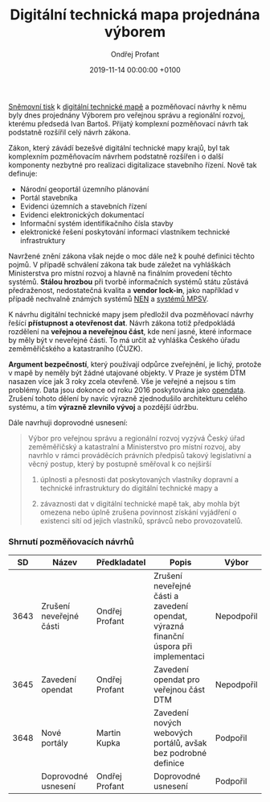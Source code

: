 ﻿---
layout:     post
title:      "Digitální technická mapa projednána výborem"
date:       2019-11-14 00:00:00 +0100
categories: Digitalizace
comments:   true
tags:       [Piráti, sněmovna, digitalizace, egovernment]
img:        dtm.jpg
author:     Ondřej Profant
---

[Sněmovní tisk](http://www.psp.cz/sqw/historie.sqw?o=8&T=525) k [digitální technické mapě](https://www.profant.eu/2019/dtm.html) a pozměňovací návrhy k němu byly dnes projednány Výborem pro veřejnou správu a regionální rozvoj, kterému předsedá Ivan Bartoš. Přijatý komplexní pozměňovací návrh tak podstatně rozšířil celý návrh zákona.

<!--more-->

Zákon, který závádí bezešvé digitální technické mapy krajů, byl tak komplexním pozměňovacím návrhem podstatně rozšířen i o další komponenty nezbytné pro realizaci digitalizace stavebního řízení. Nově tak definuje:

- Národní geoportál územního plánování
- Portál stavebníka
- Evidenci územních a stavebních řízení
- Evidenci elektronických dokumentací
- Informační systém identifikačního čísla stavby
- elektronické řešení poskytování informací vlastníkem technické infrastruktury

Navržené znění zákona však nejde o moc dále než k pouhé definici těchto pojmů. V případě schválení zákona tak bude záležet na vyhláškách Ministerstva pro místní rozvoj a hlavně na finálním provedení těchto systémů. **Stálou hrozbou** při tvorbě informačních systémů státu zůstává předraženost, nedostatečná kvalita a **vendor lock-in**, jako například v případě nechvalně známých systémů [NEN](https://www.svetchytre.cz/a/iwWmz/pirat-profant-nas-problem-je-ze-urednik-nezamkne-obrazovku-u-pc-kdyz-od-ni-odchazi) a [systémů MPSV](https://www.pirati.cz/tiskove-zpravy/otevreny-dopis-piratu-predrazene-it-v-mpsv.html).

K návrhu digitální technické mapy jsem předložil dva pozměňovací návrhy řešící **přístupnost a otevřenost dat**.
Návrh zákona totiž předpokládá rozdělení na **veřejnou a neveřejnou část**, kde není jasné, které informace by měly být v neveřejné části. To má určit až vyhláška Českého úřadu zeměměřičského a katastraního (ČUZK). 

**Argument bezpečností**, který používají odpůrce zveřejnění, je lichý, protože v mapě by neměly být žádné utajované objekty. V Praze je systém DTM nasazen více jak 3 roky zcela otevřeně. Vše je veřejné a nejsou s tím problémy. Data jsou dokonce od roku 2016 poskytována jako [opendata](http://opendata.praha.eu). Zrušení tohoto dělení by navíc výrazně zjednodušilo architekturu celého systému, a tím **výrazně zlevnilo vývoj** a pozdější údržbu.

Dále navrhuji doprovodné usnesení:

> Výbor pro veřejnou správu a regionální rozvoj vyzývá Český úřad zeměměřičský a katastralní a Ministerstvo pro místní rozvoj, aby navrhlo v rámci prováděcích právních předpisů takový legislativní a věcný postup, který by postupně směřoval k co nejširší
>
> 1) úplnosti a přesnosti dat poskytovaných vlastníky dopravní a technické infrastruktury do digitální technické mapy a
>
> 2) závaznosti dat v digitální technické mapě tak, aby mohla být omezena nebo úplně zrušena povinnost získání vyjádření o existenci sítí od jejich vlastníků, správců nebo provozovatelů.

### Shrnutí pozměňovacích návrhů

| SD   | Název                   | Předkladatel   | Popis | Výbor |
|------|-------------------------|----------------|---|---|
| 3643 | Zrušení neveřejné části | Ondřej Profant | Zrušení neveřejné části a zavedení opendat, výrazná finanční úspora při implementaci | Nepodpořil |
| 3645 | Zavedení opendat        | Ondřej Profant | Zavedení opendat pro veřejnou část DTM | Nepodpořil |
| 3648 | Nové portály            | Martin Kupka   | Zavedení nových webových portálů, avšak bez podrobné definice | Podpořil |
|| Doprovodné usnesení | Ondřej Profant | Doprovodné usnesení |Podpořil |
